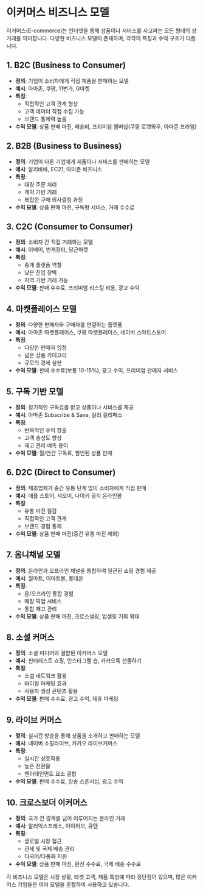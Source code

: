 # 이커머스 비즈니스 모델

이커머스(E-commerce)는 인터넷을 통해 상품이나 서비스를 사고파는 모든 형태의 상거래를 의미합니다. 다양한 비즈니스 모델이 존재하며, 각각의 특징과 수익 구조가 다릅니다.

## 1. B2C (Business to Consumer)
- **정의**: 기업이 소비자에게 직접 제품을 판매하는 모델
- **예시**: 아마존, 쿠팡, 11번가, G마켓
- **특징**:
  - 직접적인 고객 관계 형성
  - 고객 데이터 직접 수집 가능
  - 브랜드 통제력 높음
- **수익 모델**: 상품 판매 마진, 배송비, 프리미엄 멤버십(쿠팡 로켓와우, 아마존 프라임)

## 2. B2B (Business to Business)
- **정의**: 기업이 다른 기업에게 제품이나 서비스를 판매하는 모델
- **예시**: 알리바바, EC21, 아마존 비즈니스
- **특징**:
  - 대량 주문 처리
  - 계약 기반 거래
  - 복잡한 구매 의사결정 과정
- **수익 모델**: 상품 판매 마진, 구독형 서비스, 거래 수수료

## 3. C2C (Consumer to Consumer)
- **정의**: 소비자 간 직접 거래하는 모델
- **예시**: 이베이, 번개장터, 당근마켓
- **특징**:
  - 중개 플랫폼 역할
  - 낮은 진입 장벽
  - 지역 기반 거래 가능
- **수익 모델**: 판매 수수료, 프리미엄 리스팅 비용, 광고 수익

## 4. 마켓플레이스 모델
- **정의**: 다양한 판매자와 구매자를 연결하는 플랫폼
- **예시**: 아마존 마켓플레이스, 쿠팡 마켓플레이스, 네이버 스마트스토어
- **특징**:
  - 다양한 판매자 입점
  - 넓은 상품 카테고리
  - 규모의 경제 실현
- **수익 모델**: 판매 수수료(보통 10-15%), 광고 수익, 프리미엄 판매자 서비스

## 5. 구독 기반 모델
- **정의**: 정기적인 구독료를 받고 상품이나 서비스를 제공
- **예시**: 아마존 Subscribe & Save, 컬리 컬리패스
- **특징**:
  - 반복적인 수익 창출
  - 고객 충성도 향상
  - 재고 관리 예측 용이
- **수익 모델**: 월/연간 구독료, 할인된 상품 판매

## 6. D2C (Direct to Consumer)
- **정의**: 제조업체가 중간 유통 단계 없이 소비자에게 직접 판매
- **예시**: 애플 스토어, 샤오미, 나이키 공식 온라인몰
- **특징**:
  - 유통 마진 절감
  - 직접적인 고객 관계
  - 브랜드 경험 통제
- **수익 모델**: 상품 판매 마진(중간 유통 마진 제외)

## 7. 옴니채널 모델
- **정의**: 온라인과 오프라인 채널을 통합하여 일관된 쇼핑 경험 제공
- **예시**: 월마트, 이마트몰, 롯데온
- **특징**:
  - 온/오프라인 통합 경험
  - 매장 픽업 서비스
  - 통합 재고 관리
- **수익 모델**: 상품 판매 마진, 크로스셀링, 업셀링 기회 확대

## 8. 소셜 커머스
- **정의**: 소셜 미디어와 결합된 이커머스 모델
- **예시**: 핀터레스트 쇼핑, 인스타그램 숍, 카카오톡 선물하기
- **특징**:
  - 소셜 네트워크 활용
  - 바이럴 마케팅 효과
  - 사용자 생성 콘텐츠 활용
- **수익 모델**: 판매 수수료, 광고 수익, 제휴 마케팅

## 9. 라이브 커머스
- **정의**: 실시간 방송을 통해 상품을 소개하고 판매하는 모델
- **예시**: 네이버 쇼핑라이브, 카카오 라이브커머스
- **특징**:
  - 실시간 상호작용
  - 높은 전환율
  - 엔터테인먼트 요소 결합
- **수익 모델**: 판매 수수료, 방송 스폰서십, 광고 수익

## 10. 크로스보더 이커머스
- **정의**: 국가 간 경계를 넘어 이루어지는 온라인 거래
- **예시**: 알리익스프레스, 아이허브, 큐텐
- **특징**:
  - 글로벌 시장 접근
  - 관세 및 국제 배송 관리
  - 다국어/다통화 지원
- **수익 모델**: 상품 판매 마진, 환전 수수료, 국제 배송 수수료

각 비즈니스 모델은 시장 상황, 타겟 고객, 제품 특성에 따라 장단점이 있으며, 많은 이커머스 기업들은 여러 모델을 혼합하여 사용하고 있습니다.
